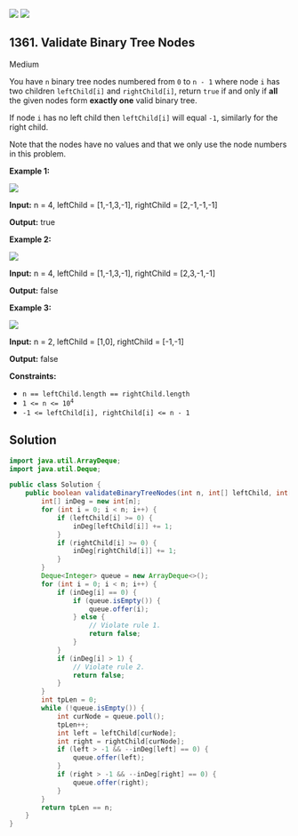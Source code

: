 [![](https://img.shields.io/github/stars/javadev/LeetCode-in-Java?label=Stars&style=flat-square)](https://github.com/javadev/LeetCode-in-Java)
[![](https://img.shields.io/github/forks/javadev/LeetCode-in-Java?label=Fork%20me%20on%20GitHub%20&style=flat-square)](https://github.com/javadev/LeetCode-in-Java/fork)

## 1361\. Validate Binary Tree Nodes

Medium

You have `n` binary tree nodes numbered from `0` to `n - 1` where node `i` has two children `leftChild[i]` and `rightChild[i]`, return `true` if and only if **all** the given nodes form **exactly one** valid binary tree.

If node `i` has no left child then `leftChild[i]` will equal `-1`, similarly for the right child.

Note that the nodes have no values and that we only use the node numbers in this problem.

**Example 1:**

![](https://assets.leetcode.com/uploads/2019/08/23/1503_ex1.png)

**Input:** n = 4, leftChild = [1,-1,3,-1], rightChild = [2,-1,-1,-1]

**Output:** true

**Example 2:**

![](https://assets.leetcode.com/uploads/2019/08/23/1503_ex2.png)

**Input:** n = 4, leftChild = [1,-1,3,-1], rightChild = [2,3,-1,-1]

**Output:** false

**Example 3:**

![](https://assets.leetcode.com/uploads/2019/08/23/1503_ex3.png)

**Input:** n = 2, leftChild = [1,0], rightChild = [-1,-1]

**Output:** false

**Constraints:**

*   `n == leftChild.length == rightChild.length`
*   <code>1 <= n <= 10<sup>4</sup></code>
*   `-1 <= leftChild[i], rightChild[i] <= n - 1`

## Solution

```java
import java.util.ArrayDeque;
import java.util.Deque;

public class Solution {
    public boolean validateBinaryTreeNodes(int n, int[] leftChild, int[] rightChild) {
        int[] inDeg = new int[n];
        for (int i = 0; i < n; i++) {
            if (leftChild[i] >= 0) {
                inDeg[leftChild[i]] += 1;
            }
            if (rightChild[i] >= 0) {
                inDeg[rightChild[i]] += 1;
            }
        }
        Deque<Integer> queue = new ArrayDeque<>();
        for (int i = 0; i < n; i++) {
            if (inDeg[i] == 0) {
                if (queue.isEmpty()) {
                    queue.offer(i);
                } else {
                    // Violate rule 1.
                    return false;
                }
            }
            if (inDeg[i] > 1) {
                // Violate rule 2.
                return false;
            }
        }
        int tpLen = 0;
        while (!queue.isEmpty()) {
            int curNode = queue.poll();
            tpLen++;
            int left = leftChild[curNode];
            int right = rightChild[curNode];
            if (left > -1 && --inDeg[left] == 0) {
                queue.offer(left);
            }
            if (right > -1 && --inDeg[right] == 0) {
                queue.offer(right);
            }
        }
        return tpLen == n;
    }
}
```